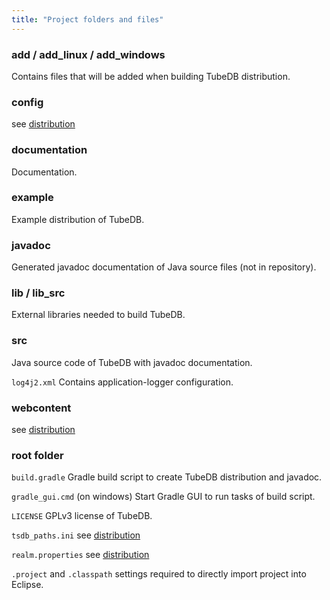 ```yaml
---
title: "Project folders and files"
---
```


### add / add\_linux / add\_windows

Contains files that will be added when building TubeDB distribution.

### config

see [distribution](distribution.md)

### documentation

Documentation.

### example

Example distribution of TubeDB.

### javadoc

Generated javadoc documentation of Java source files (not in repository).

### lib / lib_src

External libraries needed to build TubeDB.

### src

Java source code of TubeDB with javadoc documentation.

`log4j2.xml` Contains application-logger configuration.

### webcontent

see [distribution](distribution.md)

### root folder

`build.gradle` Gradle build script to create TubeDB distribution and javadoc.

`gradle_gui.cmd` (on windows) Start Gradle GUI to run tasks of build script.

`LICENSE` GPLv3 license of TubeDB.

`tsdb_paths.ini` see [distribution](distribution.md)

`realm.properties` see [distribution](distribution.md)

`.project` and `.classpath` settings required to directly import project into Eclipse.
